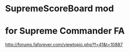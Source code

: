 # SupremeScoreBoard mod 
# for Supreme Commander FA

http://forums.faforever.com/viewtopic.php?f=41&t=10887
